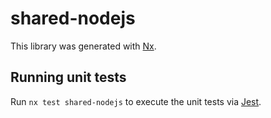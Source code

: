 # shared-nodejs

This library was generated with [Nx](https://nx.dev).

## Running unit tests

Run `nx test shared-nodejs` to execute the unit tests via [Jest](https://jestjs.io).
